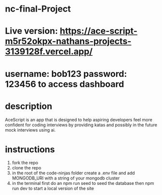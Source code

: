 # nc-final-Project
# Live version: https://ace-script-m5r52okpx-nathans-projects-3139128f.vercel.app/
# username: bob123 password: 123456 to access dashboard
# description
AceScript is an app that is designed to help aspiring developers feel more confident for coding interviews by providing katas and possibly in the future mock interviews using ai.

# instructions
1. fork the repo
2. clone the repo
3. in the root of the code-ninjas folder create a .env file and add MONGODB_URI with a string of your mongodb cluster
4. in the terminal first do an npm run seed to seed the database then npm run dev to start a local version of the site

